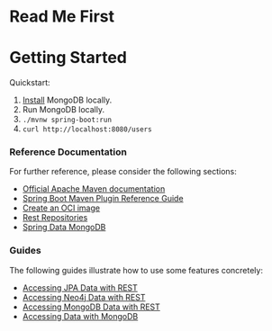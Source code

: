 # Read Me First

# Getting Started

Quickstart:

1. [Install](https://www.mongodb.com/docs/manual/installation/) MongoDB locally.
2. Run MongoDB locally.
3. `./mvnw spring-boot:run`
4. `curl http://localhost:8080/users`

### Reference Documentation

For further reference, please consider the following sections:

- [Official Apache Maven documentation](https://maven.apache.org/guides/index.html)
- [Spring Boot Maven Plugin Reference Guide](https://docs.spring.io/spring-boot/docs/2.6.9/maven-plugin/reference/html/)
- [Create an OCI image](https://docs.spring.io/spring-boot/docs/2.6.9/maven-plugin/reference/html/#build-image)
- [Rest Repositories](https://docs.spring.io/spring-boot/docs/2.6.9/reference/htmlsingle/#howto.data-access.exposing-spring-data-repositories-as-rest)
- [Spring Data MongoDB](https://docs.spring.io/spring-boot/docs/2.6.9/reference/htmlsingle/#data.nosql.mongodb)

### Guides

The following guides illustrate how to use some features concretely:

- [Accessing JPA Data with REST](https://spring.io/guides/gs/accessing-data-rest/)
- [Accessing Neo4j Data with REST](https://spring.io/guides/gs/accessing-neo4j-data-rest/)
- [Accessing MongoDB Data with REST](https://spring.io/guides/gs/accessing-mongodb-data-rest/)
- [Accessing Data with MongoDB](https://spring.io/guides/gs/accessing-data-mongodb/)
